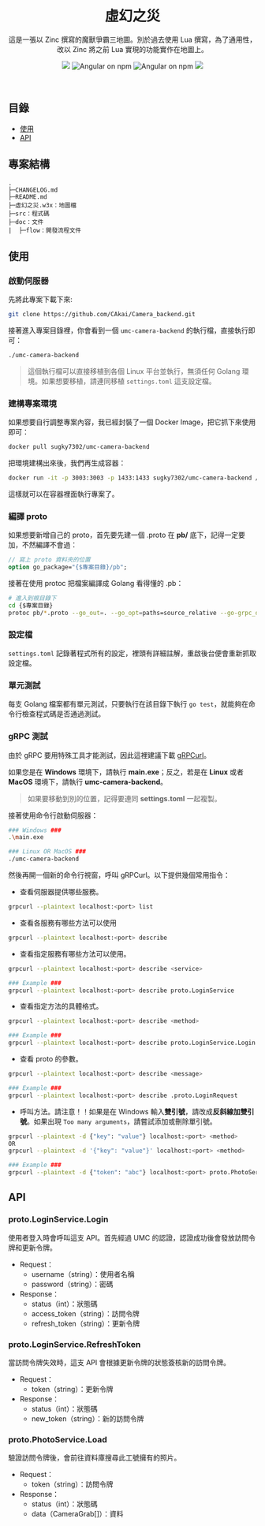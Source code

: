 <h1 align=center>虛幻之災</h1>
<p align=center>這是一張以 Zinc 撰寫的魔獸爭霸三地圖。別於過去使用 Lua 撰寫，為了通用性，改以 Zinc 將之前 Lua 實現的功能實作在地圖上。</p>
<p align="center">
    <img src="https://img.shields.io/badge/platform-War3-blue"/>
    <img src="https://img.shields.io/badge/lang-zinc-yellow" alt="Angular on npm" />
    <img src="https://img.shields.io/badge/ydwe-1.30.4-yellow" alt="Angular on npm" />
    <img src="https://img.shields.io/badge/release-0.1.0-brightgreen">
</p>
<br/>

## 目錄
- [使用](#使用)
- [API](#api)

## 專案結構
```
.
├─CHANGELOG.md
├─README.md
├─虛幻之災.w3x：地圖檔
├─src：程式碼
├─doc：文件
|  ├─flow：開發流程文件
```

## 使用
### 啟動伺服器
先將此專案下載下來:
```sh
git clone https://github.com/CAkai/Camera_backend.git
```
接著進入專案目錄裡，你會看到一個 `umc-camera-backend` 的執行檔，直接執行即可：
```sh
./umc-camera-backend
```
> 這個執行檔可以直接移植到各個 Linux 平台並執行，無須任何 Golang 環境。如果想要移植，請連同移植 `settings.toml` 這支設定檔。

### 建構專案環境
如果想要自行調整專案內容，我已經封裝了一個 Docker Image，把它抓下來使用即可：
```sh
docker pull sugky7302/umc-camera-backend
```
把環境建構出來後，我們再生成容器：
```sh
docker run -it -p 3003:3003 -p 1433:1433 sugky7302/umc-camera-backend /bin/bash
```
這樣就可以在容器裡面執行專案了。

### 編譯 proto
如果想要新增自己的 proto，首先要先建一個 .proto 在 **pb/** 底下，記得一定要加，不然編譯不會過：
```protobuf
// 寫上 proto 資料夾的位置
option go_package="{$專案目錄}/pb";
```
接著在使用 protoc 把檔案編譯成 Golang 看得懂的 .pb：
```sh
# 進入到根目錄下
cd {$專案目錄}
protoc pb/*.proto --go_out=. --go_opt=paths=source_relative --go-grpc_out=. --go-grpc_opt=paths=source_relative
```
### 設定檔
`settings.toml` 記錄著程式所有的設定，裡頭有詳細註解，重啟後台便會重新抓取設定檔。

### 單元測試
每支 Golang 檔案都有單元測試，只要執行在該目錄下執行 `go test`，就能夠在命令行檢查程式碼是否通過測試。

### gRPC 測試
由於 gRPC 要用特殊工具才能測試，因此這裡建議下載 [gRPCurl](https://github.com/fullstorydev/grpcurl)。

如果您是在 **Windows** 環境下，請執行 **main.exe**；反之，若是在 **Linux** 或者 **MacOS** 環境下，請執行 **umc-camera-backend**。
> 如果要移動到別的位置，記得要連同 **settings.toml** 一起複製。

接著使用命令行啟動伺服器：
```sh
### Windows ###
.\main.exe

### Linux OR MacOS ###
./umc-camera-backend
```
然後再開一個新的命令行視窗，呼叫 gRPCurl。以下提供幾個常用指令：
- 查看伺服器提供哪些服務。
```sh
grpcurl --plaintext localhost:<port> list
```
- 查看各服務有哪些方法可以使用
```sh
grpcurl --plaintext localhost:<port> describe
```
- 查看指定服務有哪些方法可以使用。
```sh
grpcurl --plaintext localhost:<port> describe <service>

### Example ###
grpcurl --plaintext localhost:<port> describe proto.LoginService
```
- 查看指定方法的具體格式。
```sh
grpcurl --plaintext localhost:<port> describe <method>

### Example ###
grpcurl --plaintext localhost:<port> describe proto.LoginService.Login
```
- 查看 proto 的參數。
```sh
grpcurl --plaintext localhost:<port> describe <message>

### Example ###
grpcurl --plaintext localhost:<port> describe .proto.LoginRequest
```

- 呼叫方法。請注意！！如果是在 Windows 輸入**雙引號**，請改成**反斜線加雙引號**。如果出現 `Too many arguments`，請嘗試添加或刪除單引號。
```sh
grpcurl --plaintext -d {"key": "value"} localhost:<port> <method>
OR
grpcurl --plaintext -d '{"key": "value"}' localhost:<port> <method>

### Example ###
grpcurl --plaintext -d {"token": "abc"} localhost:<port> proto.PhotoService.Load
```

## API
### proto.LoginService.Login
使用者登入時會呼叫這支 API。首先經過 UMC 的認證，認證成功後會發放訪問令牌和更新令牌。
- Request：
    - username（string）：使用者名稱
    - password（string）：密碼
- Response：
    - status（int）：狀態碼
    - access_token（string）：訪問令牌
    - refresh_token（string）：更新令牌

### proto.LoginService.RefreshToken
當訪問令牌失效時，這支 API 會根據更新令牌的狀態簽核新的訪問令牌。
- Request：
    - token（string）：更新令牌
- Response：
    - status（int）：狀態碼
    - new_token（string）：新的訪問令牌

### proto.PhotoService.Load
驗證訪問令牌後，會前往資料庫搜尋此工號擁有的照片。
- Request：
    - token（string）：訪問令牌
- Response：
    - status（int）：狀態碼
    - data（CameraGrab[]）：資料
